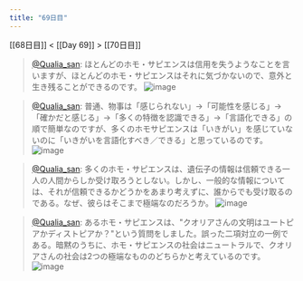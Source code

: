```yaml
---
title: "69日目"
---
```


[[68日目]] < [[Day 69]] > [[70日目]]
> [@Qualia_san](https://twitter.com/Qualia_san/status/1616114541179600899?s=20&t=SfZC6sv5EbrYq74yjXY6Xw): ほとんどのホモ・サピエンスは信用を失うようなことを言いますが、ほとんどのホモ・サピエンスはそれに気づかないので、意外と生き残ることができるのです。
> ![image](https://pbs.twimg.com/media/Fm2Xm4uaEAAMyVL.jpg)

> [@Qualia_san](https://twitter.com/Qualia_san/status/1616120696090005507?s=20&t=B6SHYv5Q2fAShiqUdVI5SA): 普通、物事は「感じられない」→「可能性を感じる」→「確かだと感じる」→「多くの特徴を認識できる」→「言語化できる」の順で簡単なのですが、多くのホモサピエンスは「いきがい」を感じていないのに「いきがいを言語化すべき／できる」と思っているのです。
> ![image](https://pbs.twimg.com/media/Fm2dME8aMAclMHv.png)

> [@Qualia_san](https://twitter.com/Qualia_san/status/1616136068356792320?s=20&t=xBvmuKC4Pr3mvP4J_ZcI-Q): 多くのホモ・サピエンスは、遺伝子の情報は信頼できる一人の人間からしか受け取ろうとしない。しかし、一般的な情報については、それが信頼できるかどうかをあまり考えずに、誰からでも受け取るのである。なぜ、彼らはそこまで極端なのだろうか。
> ![image](https://pbs.twimg.com/media/Fm2rKRQaEAAEuuj.png)

> [@Qualia_san](https://twitter.com/Qualia_san/status/1616248329603809283?s=20&t=xBvmuKC4Pr3mvP4J_ZcI-Q): あるホモ・サピエンスは、"クオリアさんの文明はユートピアかディストピアか？"という質問をしました。誤った二項対立の一例である。暗黙のうちに、ホモ・サピエンスの社会はニュートラルで、クオリアさんの社会は2つの極端なもののどちらかと考えているのです。
> ![image](https://pbs.twimg.com/media/Fm4ROpPaMAEWAxB.png)

